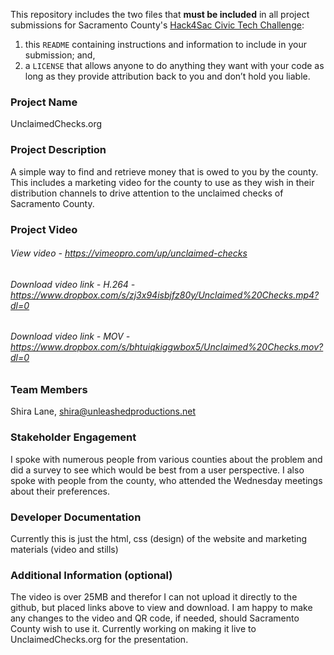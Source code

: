 This repository includes the two files that **must be included** in all project submissions for Sacramento County's [Hack4Sac Civic Tech Challenge](http://hack4sac.saccounty.net/):

1. this `README` containing instructions and information to include in your submission; and,
2. a `LICENSE` that allows anyone to do anything they want with your code as long as they provide attribution back to you and don’t hold you liable.

### Project Name
UnclaimedChecks.org

### Project Description
A simple way to find and retrieve money that is owed to you by the county. This includes a marketing video for the county to use as they wish in their distribution channels to drive attention to the unclaimed checks of Sacramento County.

### Project Video
###### View video - https://vimeopro.com/up/unclaimed-checks
###### Download video link - H.264 - https://www.dropbox.com/s/zj3x94isbjfz80y/Unclaimed%20Checks.mp4?dl=0
###### Download video link - MOV - https://www.dropbox.com/s/bhtuiqkiggwbox5/Unclaimed%20Checks.mov?dl=0


### Team Members
Shira Lane, shira@unleashedproductions.net

### Stakeholder Engagement
I spoke with numerous people from various counties about the problem and did a survey to see which would be best from a user perspective. I also spoke with people from the county, who attended the Wednesday meetings about their preferences.

### Developer Documentation
Currently this is just the html, css (design) of the website and marketing materials (video and stills)

### Additional Information (optional)
The video is over 25MB and therefor I can not upload it directly to the github, but placed links above to view and download. 
I am happy to make any changes to the video and QR code, if needed, should Sacramento County wish to use it. Currently working on making it live to UnclaimedChecks.org for the presentation.

